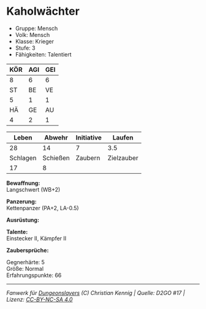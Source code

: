 # Kaholwächter  
- Gruppe: Mensch  
- Volk: Mensch  
- Klasse: Krieger  
- Stufe: 3  
- Fähigkeiten: Talentiert  


| KÖR | AGI | GEI |  
| --- | --- | --- |  
| 8   | 6   | 6   |
| ST  | BE  | VE  |  
| 5   | 1   | 1   |
| HÄ  | GE  | AU  |  
| 4   | 2   | 1   |


| Leben    | Abwehr   | Initiative | Laufen     |
| -------- | -------- | ---------- | ---------- |
| 28       | 14       | 7          | 3.5        |
| Schlagen | Schießen | Zaubern    | Zielzauber |
| 17       | 8        |            |            |

**Bewaffnung:**  
Langschwert (WB+2)

**Panzerung:**  
Kettenpanzer (PA+2, LA-0.5)

**Ausrüstung:**  


**Talente:**  
Einstecker II, Kämpfer II

**Zaubersprüche:**  


Gegnerhärte: 5  
Größe: Normal  
Erfahrungspunkte: 66  



___
*Fanwerk für [Dungeonslayers](https://www.dungeonslayers.net/) (C) Christian Kennig | Quelle: D2GO #17 | Lizenz: [CC-BY-NC-SA 4.0](https://creativecommons.org/licenses/by-nc-sa/4.0/deed.de)*